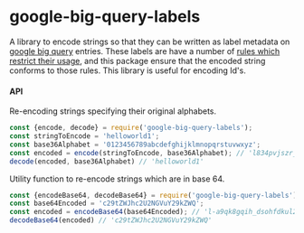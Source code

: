 # google-big-query-labels

A library to encode strings so that they can be written as label metadata on [google big query](https://cloud.google.com/bigquery/) entries.  These labels are have a number of [rules which restrict their usage](https://cloud.google.com/bigquery/docs/creating-managing-labels#requirements), and this package ensure that the encoded string conforms to those rules. This library is useful for encoding Id's.

#### API

Re-encoding strings specifying their original alphabets.

```javascript
const {encode, decode} = require('google-big-query-labels');
const stringToEncode = 'helloworld1';
const base36Alphabet = '0123456789abcdefghijklmnopqrstuvwxyz';
const encoded = encode(stringToEncode, base36Alphabet); // 'l834pvjszr_n'
decode(encoded, base36Alphabet) // 'helloworld1'
```

Utility function to re-encode strings which are in base 64.

```javascript
const {encodeBase64, decodeBase64} = require('google-big-query-labels');
const base64Encoded = 'c29tZWJhc2U2NGVuY29kZWQ';
const encoded = encodeBase64(base64Encoded); // 'l-a9qk8gqih_dsohfdkul2gafsz0'
decodeBase64(encoded) // 'c29tZWJhc2U2NGVuY29kZWQ'
```
